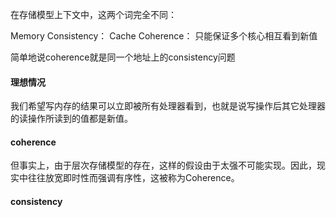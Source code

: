在存储模型上下文中，这两个词完全不同：

Memory Consistency：
Cache Coherence： 只能保证多个核心相互看到新值

简单地说coherence就是同一个地址上的consistency问题

#### 理想情况

我们希望写内存的结果可以立即被所有处理器看到，也就是说写操作后其它处理器的读操作所读到的值都是新值。

#### coherence

但事实上，由于层次存储模型的存在，这样的假设由于太强不可能实现。因此，现实中往往放宽即时性而强调有序性，这被称为Coherence。

#### consistency
